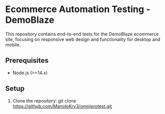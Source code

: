 # Ecommerce Automation Testing - DemoBlaze

This repository contains end-to-end tests for the DemoBlaze ecommerce site, focusing on responsive web design and functionality for desktop and mobile.

## Prerequisites
- Node.js (>=14.x)

## Setup
1. Clone the repository:
git clone https://github.com/ManoloKrv3/omniprotest.git
